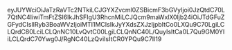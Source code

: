 eyJUYWciOiJaTzRaVTc2NTkiLCJGYXZvcml0ZSBicmF3bGVyIjoi0JzQtdC70L7QtNC4IiwiTmFtZSI6IkJhSFIgU3RhcnMiLCJQcm9maWxlX0ljb24iOiJTdGFuZGFydCIsIlRyb3BoaWVzIjoiMTI1MCIsIkJyYXdsZXJzIjpbItCo0LXQu9C70LgiLCLQrdC80LciLCLQnNC10LvQvtC00LgiLCLQnNC40L/QuyIsItCa0L7Qu9GM0YIiLCLQrdC70Ywg0J/RgNC40LzQviIsItCR0YPQu9C7Il19